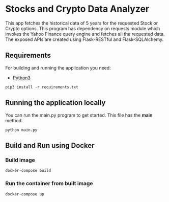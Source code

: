 # Stocks and Crypto Data Analyzer

This app fetches the historical data of 5 years for the requested Stock or Crypto options. This 
program has dependency on requests module which invokes the Yahoo Finance query engine and 
fetches all the requested data. The exposed APIs are created using Flask-RESTful and 
Flask-SQLAlchemy.

## Requirements

For building and running the application you need:

- [Python3](https://www.python.org/downloads/)

```shell
pip3 install -r requirements.txt
```

## Running the application locally

You can run the main.py program to get started. This file has the __main__ method.

```shell
python main.py
```

## Build and Run using Docker

### Build image

```shell
docker-compose build
```

### Run the container from built image

```shell
docker-compose up
```


